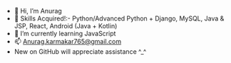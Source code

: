 - 👋 Hi, I’m Anurag
- 🤞 Skills Acquired!:- Python/Advanced Python + Django, MySQL, Java & JSP, React, Android (Java + Kotlin)
- 🌱 I’m currently learning JavaScript
- 📫 Anurag.karmakar765@gmail.com
- New on GitHub will appreciate assistance ^_^

